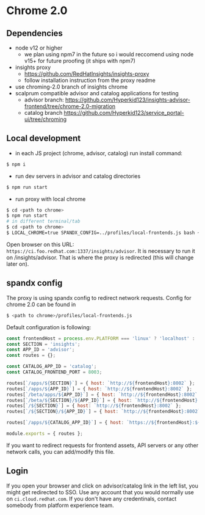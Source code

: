 # Chrome 2.0

## Dependencies
- node v12 or higher
  - we plan using npm7 in the future so i would reccomend using node v15+ for future proofing (it ships with npm7)
- insights proxy
  - https://github.com/RedHatInsights/insights-proxy
  - follow installation instruction from the proxy readme
- use chroming-2.0 branch of insights chrome
- scalprum compatible advisor and catalog applications for testing
  - advisor branch: https://github.com/Hyperkid123/insights-advisor-frontend/tree/chrome-2.0-migration
  - catalog branch https://github.com/Hyperkid123/service_portal-ui/tree/chroming

## Local development
- in each JS project (chrome, advisor, catalog) run install command:
```sh
$ npm i
```
- run dev servers in advisor and catalog directories
```sh
$ npm run start
```
- run proxy with local chrome
```sh
$ cd <path to chrome>
$ npm run start
# in different terminal/tab
$ cd <path to chrome>
$ LOCAL_CHROME=true SPANDX_CONFIG=../profiles/local-frontends.js bash ~/<path to insights proxy>/scripts/run.sh
```

Open browser on this URL: `https://ci.foo.redhat.com:1337/insights/advisor`. It is necessary to run it on /insights/advisor. That is where the proxy is redirected (this will change later on).

## spandx config
The proxy is using spandx config to redirect network requests. Config for chrome 2.0 can be found in
```sh
$ <path to chrome>/profiles/local-frontends.js
```

Default configuration is following:
```js
const frontendHost = process.env.PLATFORM === 'linux' ? 'localhost' : 'host.docker.internal';
const SECTION = 'insights';
const APP_ID = 'advisor';
const routes = {};

const CATALOG_APP_ID = 'catalog';
const CATALOG_FRONTEND_PORT = 8003;

routes[`/apps/${SECTION}`] = { host: `http://${frontendHost}:8002` };
routes[`/apps/${APP_ID}`] = { host: `http://${frontendHost}:8002` };
routes[`/beta/apps/${APP_ID}`] = { host: `http://${frontendHost}:8002` };
routes[`/beta/${SECTION}/${APP_ID}`] = { host: `http://${frontendHost}:8002` };
routes[`/${SECTION}`] = { host: `http://${frontendHost}:8002` };
routes[`/${SECTION}/${APP_ID}`] = { host: `http://${frontendHost}:8002` };

routes[`/apps/${CATALOG_APP_ID}`] = { host: `https://${frontendHost}:${CATALOG_FRONTEND_PORT}` };

module.exports = { routes };
```

If you want to redirect requests for frontend assets, API servers or any other network calls, you can add/modify this file.

## Login
If you open your browser and click on advisor/catalog link in the left list, you might get redirected to SSO. Use any account that you would normally use on `ci.cloud.redhat.com`. If you don't have any credentinals, contact somebody from platform experience team.